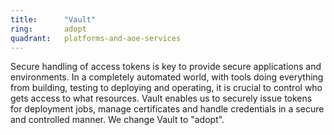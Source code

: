 ```yaml
---
title:      "Vault"
ring:       adopt
quadrant:   platforms-and-aoe-services
---
```


Secure handling of access tokens is key to provide secure applications and environments.
In a completely automated world, with tools doing everything from building, testing to deploying and operating, it is crucial to control who gets access to what resources.
Vault enables us to securely issue tokens for deployment jobs, manage certificates and handle credentials in a secure and controlled manner.
We change Vault to "adopt".
